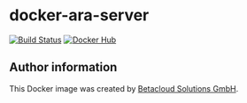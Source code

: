 # docker-ara-server

[![Build Status](https://travis-ci.org/osism/docker-ara-server.svg?branch=master)](https://travis-ci.org/osism/docker-ara-server)
[![Docker Hub](https://img.shields.io/badge/Docker%20Hub-osism%2Fara--server-blue.svg)](https://hub.docker.com/r/osism/ara-server/)

Author information
------------------

This Docker image was created by [Betacloud Solutions GmbH](https://www.betacloud-solutions.de).
